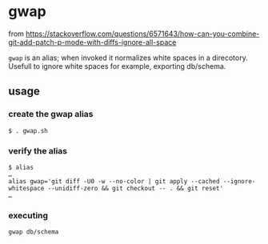 # gwap

from https://stackoverflow.com/questions/6571643/how-can-you-combine-git-add-patch-p-mode-with-diffs-ignore-all-space

`gwap` is an alias; when invoked it normalizes white spaces in a direcotory. Usefull to ignore white spaces for example, exporting db/schema.

## usage
### create the gwap alias
`$ . gwap.sh`

### verify the alias
```
$ alias
…
alias gwap='git diff -U0 -w --no-color | git apply --cached --ignore-whitespace --unidiff-zero && git checkout -- . && git reset'
…
```

### executing
`gwap db/schema`
